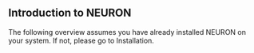 ## Introduction to NEURON

The following overview assumes you have already installed NEURON on your system. If not, please go to Installation.
